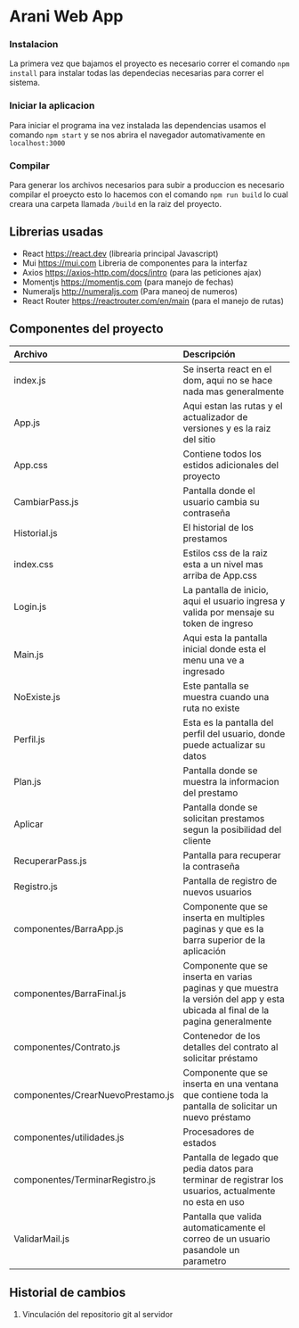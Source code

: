 # Arani Web App

### Instalacion
La primera vez que bajamos el proyecto es necesario correr el comando `npm install` para instalar todas las dependecias necesarias para correr el sistema.

### Iniciar la aplicacion
Para iniciar el programa ina vez instalada las dependencias usamos el comando `npm start` y se nos abrira el navegador automativamente en `localhost:3000`


### Compilar
Para generar los archivos necesarios para subir a produccion es necesario compilar el proeycto esto lo hacemos con el comando `npm run build` lo cual creara una carpeta llamada `/build` en la raiz del proyecto.

## Librerias usadas
* React https://react.dev (librearia principal Javascript)
* Mui https://mui.com Libreria de componentes para la interfaz
* Axios https://axios-http.com/docs/intro (para las peticiones ajax)
* Momentjs https://momentjs.com (para manejo de fechas)
* Numeraljs http://numeraljs.com (Para maneoj de numeros)
* React Router https://reactrouter.com/en/main (para el manejo de rutas)

## Componentes del proyecto

| Archivo  | Descripción |
|:---------|:------------|
|index.js|Se inserta react en el dom, aqui no se hace nada mas generalmente|
| App.js      | Aqui estan las rutas y el actualizador de versiones y es la raiz del sitio    |
| App.css        | Contiene todos los estidos adicionales del proyecto    |
| CambiarPass.js      | Pantalla donde el usuario cambia su contraseña     |
|Historial.js| El historial de los prestamos|
|index.css|Estilos css de la raiz esta a un nivel mas arriba de App.css|
|Login.js|La pantalla de inicio, aqui el usuario ingresa y valida por mensaje su token de ingreso|
|Main.js|Aqui esta la pantalla inicial donde esta el menu una ve a ingresado|
|NoExiste.js|Este pantalla se muestra cuando una ruta no existe|
|Perfil.js|Esta es la pantalla del perfil del usuario, donde puede actualizar su datos|
|Plan.js|Pantalla donde se muestra la informacion del prestamo|
|Aplicar|Pantalla donde se solicitan prestamos segun la posibilidad del cliente|
|RecuperarPass.js|Pantalla para recuperar la contraseña|
|Registro.js|Pantalla de registro de nuevos usuarios|
|componentes/BarraApp.js|Componente que se inserta en multiples paginas y que es la barra superior de la aplicación|
|componentes/BarraFinal.js|Componente que se inserta en varias paginas y que muestra la versión del app y esta ubicada al final de la pagina generalmente|
|componentes/Contrato.js|Contenedor de los detalles del contrato al solicitar préstamo|
|componentes/CrearNuevoPrestamo.js|Componente que se inserta en una ventana que contiene toda la pantalla de solicitar un nuevo préstamo|
|componentes/utilidades.js|Procesadores de estados|
|componentes/TerminarRegistro.js|Pantalla de legado que pedia datos para terminar de registrar los usuarios, actualmente no esta en uso|
|ValidarMail.js|Pantalla que valida automaticamente el correo de un usuario pasandole un parametro|

## Historial de cambios
1. Vinculación del repositorio git al servidor 